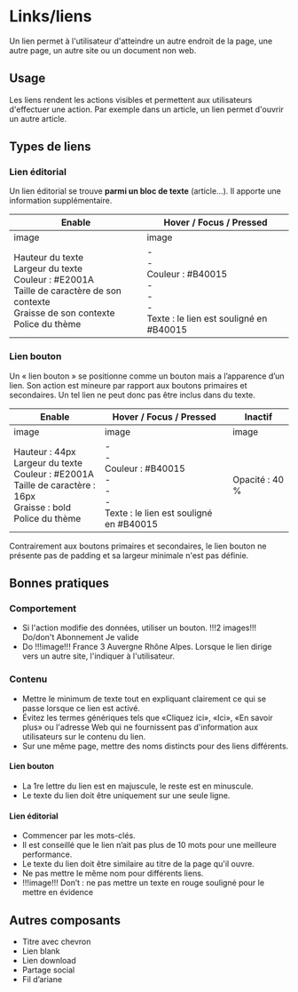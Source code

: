 # Links/liens

Un lien permet à l'utilisateur d'atteindre un autre endroit de la page, une autre page, un autre site ou un document non web.

## Usage

Les liens rendent les actions visibles et permettent aux utilisateurs d'effectuer une action. Par exemple dans un article, un lien permet d'ouvrir un autre article.

## Types de liens
### Lien éditorial
Un lien éditorial se trouve **parmi un bloc de texte** (article…). Il apporte une information supplémentaire.

Enable | Hover / Focus / Pressed
------------ | ------------- |
image | image
Hauteur du texte  <br> Largeur du texte <br> Couleur : #E2001A <br> Taille de caractère de son contexte  <br> Graisse de son contexte <br> Police du thème | - <br> - <br> Couleur : #B40015 <br> - <br> - <br> - <br> Texte : le lien est souligné en #B40015 <br>

### Lien bouton
Un «&nbsp;lien bouton&nbsp;» se positionne comme un bouton mais a l’apparence d’un lien. Son action est mineure par rapport aux boutons primaires et secondaires. Un tel lien ne peut donc pas être inclus dans du texte.

Enable | Hover / Focus / Pressed | Inactif
------------ | ------------- | ------------- |
image | image | image
Hauteur : 44px  <br> Largeur du texte <br> Couleur : #E2001A <br> Taille de caractère : 16px <br> Graisse : bold <br> Police du thème | - <br> - <br> Couleur : #B40015  <br> - <br> - <br> - <br> Texte : le lien est souligné en #B40015 | Opacité : 40 %

Contrairement aux boutons primaires et secondaires, le lien bouton ne présente pas de padding et sa largeur minimale n'est pas définie.

## Bonnes pratiques
### Comportement
- Si l'action modifie des données, utiliser un bouton.
!!!2 images!!! Do/don't Abonnement Je valide
- Do !!!image!!! France 3 Auvergne Rhône Alpes. Lorsque le lien dirige vers un autre site, l'indiquer à l'utilisateur.

### Contenu

- Mettre le minimum de texte tout en expliquant clairement ce qui se passe lorsque ce lien est activé.
- Évitez les termes génériques tels que «Cliquez ici», «Ici», «En savoir plus» ou l'adresse Web qui ne fournissent pas d'information aux utilisateurs sur le contenu du lien.
- Sur une même page, mettre des noms distincts pour des liens différents.
#### Lien bouton
- La 1re lettre du lien est en majuscule, le reste est en minuscule.
- Le texte du lien doit être uniquement sur une seule ligne.
#### Lien éditorial
- Commencer par les mots-clés.
- Il est conseillé que le lien n’ait pas plus de 10 mots pour une meilleure performance.
- Le texte du lien doit être similaire au titre de la page qu'il ouvre.
- Ne pas mettre le même nom pour différents liens.
- !!!image!!! Don’t : ne pas mettre un texte en rouge souligné pour le mettre en évidence

## Autres composants
- Titre avec chevron
- Lien blank
- Lien download
- Partage social
- Fil d’ariane
